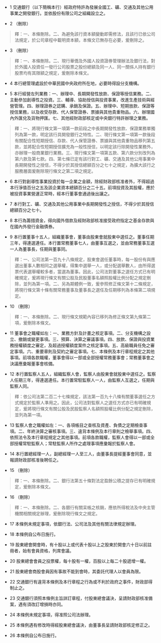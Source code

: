 * 1 交通銀行（以下簡稱本行）經政府特許為發展全國工、礦、交通及其他公用事業之開發銀行。並依股份有限公司之組織設立之。

* 2 （刪除）

> 釋：一、本條刪除。二、為避免該行資本額變動即需修法，且該行已依公司法規定，於公司章程中載明資本額，本條文已無存在必要，爰刪除之。

* 3 （刪除）

> 釋：一、本條刪除。二、現行華僑及外國人投資證券管理辦法及銀行法，對於外國人投資任一發行公司股票之股份總額及同一人、同一關係人持有銀行股票均有其限額之規定，爰刪除本條文。

* 4 本行總管理處設於中華民國中央政府所在地，必要時得設分支機構。

* 5 本行經營左列業務：一、辦理中、長期開發性放款、保證等授信業務。二、主動參加創導性之投資。三、輔導、協助授信與投資事業，改進生產技術與經營管理。四、辦理證券之認購、承銷及保證。五、辦理中、短期放款、保證等授信業務，以及收受存款、代人保管證券、票據與其他貴重物品。六、辦理國內外匯兌及貨物押匯。七、其他經財政部核定或中央銀行特許辦理之業務。

> 釋：一、將現行條文第一項第一款前段之中長期開發性放款、保證業務單獨列為第一款，明定該行具開發銀行之特性。二、現行條文第一項第一款後段有關配合性短期授信、存款、代人保管證券、票據與其他貴重物品移列第五款，並將配合性短期授信擴充為一般性授信，以明定該行除開發性業務外，亦辦理一般商業銀行業務。三、現行條文第一項第五款、第六款分別改列為第六款及第七款。四、第七條已定有該行對工、礦、交通及其他公用事業中長期開發性之授信，不得少於其授信總額百分之七十之規定，為擴大該行之服務層面爰刪除現行條文之第二項之規定。

* 6 本行對創導性事業投資於每一企業之金額，除經財政部核准者外，不得超過本行淨值百分之五及該企業資本總額百分之二十五。前項投資及其股權，應於被投資事業營運正常時，經本行董事會通過後出讓之。

* 7 本行對工、礦、交通及其他公用事業中長期開發性之授信，不得少於其授信總額百分之七十。

* 8 本行為籌措資金，得向國外借款及經財政部核准接受政府指定之基金存款與在國內外發行金融債券。

* 9 本行置董事十五人，組織董事會，董事由股東會就股東中選任之。董事任期三年，得連選連任。本行置常務董事七人，由董事互選之，並由常務董事互選一人為董事長，任期與董事同。

> 釋：一、公司法第一百九十八條規定，股東會選任董事時，每一股份有與應選出董事人數相同之選舉權，得集中選舉一人，或分配選舉數人，由所得選票代表選舉權較多者，當選為董事。因此，公司法對董事之選任方式已有明確規定，爰將現行條文有關公股及民股董事名額照股權比例分配之規定刪除，並列為第一項。二、另為期體例一致，爰參照修正條文第十二條規定，將現行條文第十條有關常務董事及董事長之選任及任期移列為本條第二項規定。

* 10 （刪除）

> 釋：一、本條刪除。二、現行條文規範內容已移列為修正條文第九條第二項，爰刪除本條文。

* 11 董事會之職權如左：一、業務方針及計畫之核定事項。二、分支機構之設立、撤銷或變更事項。三、預算、決算之審議事項。四、放款、保證與投資業務授權額度之審定，及超過授權額度案件之核定事項。五、高級職員任免之審定事項。六、重要章則及契約之審定事項。七、本條例及本行章程規定之其他事項。前項各款職權，董事會得以一部或全部授權常務董事會；常務董事會之決議應彙報董事會核備。

* 12 本行置監察人五人，組織監察人會，監察人由股東會就股東中選任之。監察人任期三年，得連選連任。本行置常駐監察人一人，由監察人互選之，任期與監察人同。

> 釋：依公司法第二百二十七條規定，該法第一百九十八條有關董事選任之方式規定於監察人準用之。因此，公司法對監察人之選任方式亦已有明確規定，爰將現行條文有關公股及民股監察人名額照股權比例分配之規定刪除，並列為第一項。

* 13 監察人會之職權如左：一、各項帳目之查核及資產、負債之定期檢查事項。二、年終決算之審核事項。三、違背本條例及本行章則之檢舉事項。四、依照法令及本行章程規定之其他事項。前項各款職權，監察人會得以一部或全部授權常駐監察人；常駐監察人所作之處理事項應彙報於監察人會。

* 14 本行置總經理一人，副總經理一人至三人，由董事長提經董事會同意，並報請財政部核准後聘任之。

* 15 （刪除）

> 釋：一、本條刪除。二、銀行法第五十條對法定盈餘公積之提存已有明確規定，爰刪除本條文。

* 16 （刪除）

> 釋：一、本條刪除。二、各銀行有關呆帳之核銷，應依所得稅法及中央主管機關相關規定辦理，爰刪除現行條文之規定。

* 17 本條例未規定事項，依銀行法、公司法及其他有關法律規定辦理。

* 18 本條例自公布日施行。

* 19 股東總會開會時，有十股以上或代表十股以上之股東於開會六十日以前註冊者，始有會員資格，列席會議。

* 20 股東總會會員之投票權，每十股有一權，百股以上每二十股遞增一權。

* 21 股東總會商股會員因有事故不能到會時，其委託代理人以會員為限。

* 22 交通銀行有違背本條例及本行章程之行為或不利於政府之事件，財政部得制止之。

* 23 交通銀行須照本條例主旨詳訂章程，付股東總會議決，呈請財政部核准備案，遇有須改訂增損時亦同。

* 24 本條例未規定事項，得准照公司法辦理。

* 25 本條例遇有修改時得經股東總會議決，由董事長呈請財政部核定修正之。

* 26 本條例自公布日施行。

